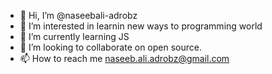 - 👋 Hi, I’m @naseebali-adrobz
- 👀 I’m interested in learnin new ways to programming world
- 🌱 I’m currently learning JS
- 💞️ I’m looking to collaborate on open source.
- 📫 How to reach me 
naseeb.ali.adrobz@gmail.com

<!---
naseebali-adrobz/naseebali-adrobz is a ✨ special ✨ repository because its `README.md` (this file) appears on your GitHub profile.
You can click the Preview link to take a look at your changes.
--->
